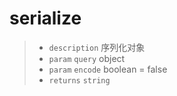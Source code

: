 # serialize

> - `description` 序列化对象
> - `param` `query` object
> - `param` `encode` boolean = false
> - `returns` `string` 
